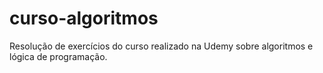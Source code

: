 # curso-algoritmos
Resolução de exercícios do curso realizado na Udemy sobre algoritmos e lógica de programação.
